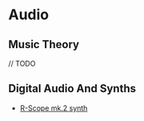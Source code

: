 # Audio

## Music Theory
// TODO

## Digital Audio And Synths
- [R-Scope mk.2 synth](https://www.youtube.com/watch?v=2XhaSXmPdKI)
